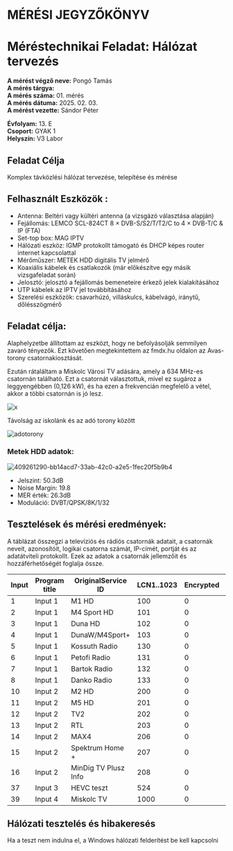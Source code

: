
# MÉRÉSI JEGYZŐKÖNYV   
# Méréstechnikai Feladat: Hálózat tervezés      

**A mérést végző neve:** Pongó Tamás  
**A mérés tárgya:**    
**A mérés száma:** 01. mérés    
**A mérés dátuma:** 2025. 02. 03.    
**A mérést vezette:** Sándor Péter    

**Évfolyam:** 13. E  
**Csoport:** GYAK 1  
**Helyszín:** V3 Labor  

## Feladat Célja    
Komplex távközlési hálózat tervezése, telepítése és mérése  

## Felhasznált Eszközök :  
- Antenna: Beltéri vagy kültéri antenna (a vizsgázó választása alapján)
- Fejállomás: LEMCO SCL-824CT 8 × DVB-S/S2/T/T2/C to 4 × DVB-T/C & IP (FTA)
- Set-top box: MAG IPTV
- Hálózati eszköz: IGMP protokollt támogató és DHCP képes router internet kapcsolattal
- Mérőműszer: METEK HDD digitális TV jelmérő
- Koaxiális kábelek és csatlakozók (már előkészítve egy másik vizsgafeladat során)
- Jelosztó: jelosztó a fejállomás bemeneteire érkező jelek kialakításához
- UTP kábelek az IPTV jel továbbításához
- Szerelési eszközök: csavarhúzó, villáskulcs, kábelvágó, iránytű, dőlésszögmérő

## Feladat célja:
Alaphelyzetbe állítottam az eszközt, hogy ne befolyásolják semmilyen zavaró tényezők. Ezt követően megtekintettem az fmdx.hu oldalon az Avas-torony csatornakiosztását.

Ezután rátaláltam a Miskolc Városi TV adására, amely a 634 MHz-es csatornán található. Ezt a csatornát választottuk, mivel ez sugároz a leggyengébben (0,126 kW), és ha ezen a frekvencián megfelelő a vétel, akkor a többi csatornán is jó lesz.

![x](https://github.com/user-attachments/assets/49ca5a2d-ff1b-48bb-bf37-3358bd1138e3)

Távolság az iskolánk és az adó torony között

![adotorony](https://github.com/user-attachments/assets/a5d4c0cb-a689-4289-991f-7855c21af0ea)

### Metek HDD adatok:  

![409261290-bb14acd7-33ab-42c0-a2e5-1fec20f5b9b4](https://github.com/user-attachments/assets/71fcbf7c-8233-4026-a6c6-0ddc11813f15)

- Jelszint: 50.3dB
- Noise Margin: 19.8
- MER érték: 26.3dB
- Moduláció: DVBT/QPSK/8K/1/32

## Tesztelések és mérési eredmények:  

A táblázat összegzi a televíziós és rádiós csatornák adatait, a csatornák neveit, azonosítóit, logikai csatorna számát, IP-címét, portját és az adatátviteli protokollt. Ezek az adatok a csatornák jellemzőit és hozzáférhetőségét foglalja össze.  

| Input | Program title              | OriginalService ID | LCN1..1023 | Encrypted | TS Output | OutputService ID | IP address   | IP port | Protocol |
|-------|----------------------------|---------------------|------------|-----------|-----------|------------------|---------------|---------|----------|
| 1     | Input 1                    | M1 HD               | 100        | 0         | FTA       | 1                | 224.0.0.1     | 1001    | UDP      |
| 2     | Input 1                    | M4 Sport HD         | 101        | 0         | FTA       | 1                | 224.0.0.1     | 1002    | UDP      |
| 3     | Input 1                    | Duna HD             | 102        | 0         | FTA       | 1                | 224.0.0.1     | 1003    | UDP      |
| 4     | Input 1                    | DunaW/M4Sport+      | 103        | 0         | FTA       | 2                | 224.0.0.1     | 1004    | UDP      |
| 5     | Input 1                    | Kossuth Radio       | 130        | 0         | FTA       | 4                | 224.0.0.1     | 1005    | UDP      |
| 6     | Input 1                    | Petofi Radio        | 131        | 0         | FTA       | 4                | 224.0.0.1     | 1006    | UDP      |
| 7     | Input 1                    | Bartok Radio        | 132        | 0         | FTA       | 4                | 224.0.0.1     | 1007    | UDP      |
| 8     | Input 1                    | Danko Radio         | 133        | 0         | FTA       | 4                | 224.0.0.1     | 1008    | UDP      |
| 10    | Input 2                    | M2 HD               | 200        | 0         | FTA       | 1                | 224.0.0.1     | 1010    | UDP      |
| 11    | Input 2                    | M5 HD               | 201        | 0         | FTA       | 2                | 224.0.0.1     | 1011    | UDP      |
| 12    | Input 2                    | TV2                 | 202        | 0         | FTA       | 1                | 224.0.0.1     | 1012    | UDP      |
| 13    | Input 2                    | RTL                 | 203        | 0         | FTA       | 1                | 224.0.0.1     | 1013    | UDP      |
| 14    | Input 2                    | MAX4                | 206        | 0         | FTA       | 2                | 224.0.0.1     | 1014    | UDP      |
| 15    | Input 2                    | Spektrum Home +     | 207        | 0         | FTA       | 2                | 224.0.0.1     | 1015    | UDP      |
| 16    | Input 2                    | MinDig TV Plusz Info| 208        | 0         | FTA       | 2                | 224.0.0.1     | 1016    | UDP      |
| 37    | Input 3      | HEVC teszt          | 524        | 0         | FTA       | 2                | 224.0.0.1     | 1037    | UDP  |
| 39    | Input 4      | Miskolc TV          | 1000       | 0         | FTA       | 2                | 224.0.0.1     | 1039    | UDP  |


## Hálózati tesztelés és hibakeresés   

Ha a teszt nem indulna el, a Windows hálózati felderítést be kell kapcsolni  








